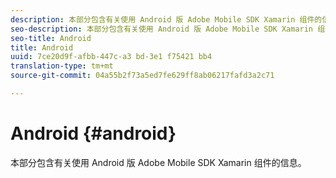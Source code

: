 ```yaml
---
description: 本部分包含有关使用 Android 版 Adobe Mobile SDK Xamarin 组件的信息。
seo-description: 本部分包含有关使用 Android 版 Adobe Mobile SDK Xamarin 组件的信息。
seo-title: Android
title: Android
uuid: 7ce20d9f-afbb-447c-a3 bd-3e1 f75421 bb4
translation-type: tm+mt
source-git-commit: 04a55b2f73a5ed7fe629ff8ab06217fafd3a2c71

---
```



# Android {#android}

本部分包含有关使用 Android 版 Adobe Mobile SDK Xamarin 组件的信息。

